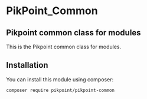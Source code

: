 # PikPoint_Common

## Pikpoint common class for modules

This is the Pikpoint common class for modules.

## Installation

You can install this module using composer:

```console
composer require pikpoint/pikpoint-common
```
